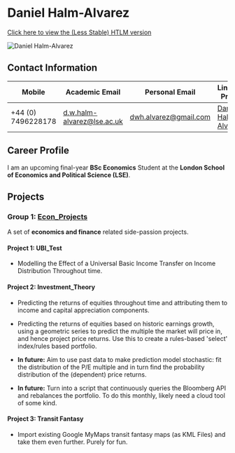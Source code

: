 # Daniel Halm-Alvarez

[Click here to view the (Less Stable) HTLM version](../index.html)

![Daniel Halm-Alvarez](../../images/github_photo_daniel_halm_alvarez.jpg)

## Contact Information

| Mobile           | Academic Email                   | Personal Email       | Linkedin Profile                                   |
|------------------|----------------------------------|----------------------|----------------------------------------------------|
| +44 (0) 7496228178 | d.w.halm-alvarez@lse.ac.uk       | dwh.alvarez@gmail.com | [Daniel Halm-Alvarez](https://www.linkedin.com/in/daniel-halm-alvarez/) |

## Career Profile

I am an upcoming final-year **BSc Economics** Student at the **London School of Economics and Political Science (LSE)**.

## Projects

### Group 1: [Econ_Projects](https://github.com/danielhalm1407/EconProjects/tree/main)

A set of **economics and finance** related side-passion projects.

#### Project 1: UBI_Test

- Modelling the Effect of a Universal Basic Income Transfer on Income Distribution Throughout time.

#### Project 2: Investment_Theory

- Predicting the returns of equities throughout time and attributing them to income and capital appreciation components.

- Predicting the returns of equities based on historic earnings growth, using a geometric series to predict the multiple the market will price in, and hence project price returns. Use this to create a rules-based 'select' index/rules based portfolio.

- **In future:** Aim to use past data to make prediction model stochastic: fit the distribution of the P/E multiple and in turn find the probability distribution of the (dependent) price returns.

- **In future:** Turn into a script that continuously queries the Bloomberg API and rebalances the portfolio. To do this monthly, likely need a cloud tool of some kind.

#### Project 3: Transit Fantasy

- Import existing Google MyMaps transit fantasy maps (as KML Files) and take them even further. Purely for fun.
